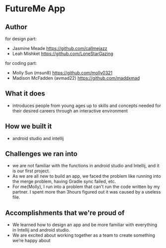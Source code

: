# FutureMe App

## Author 
for design part:
- Jasmine Meade https://github.com/callmejazz
- Leah Mishket https://github.com/LoneStarGazing


for coding part:
- Molly Sun (msun8) https://github.com/molly0321
- Madison McFadden (avmad22) https://github.com/maddxmad

## What it does
* introduces people from young ages up to skills and concepts needed for their desired careers through an interactive environment

## How we built it
* android studio and intellij 

## Challenges we ran into
* we are not familiar with the functions in android studio and Intellij, and it is our first project. 
* As we are all new to build an app, we faced the problem like running into the merge problem, having Gradle sync failed, etc.
* For me(Molly), I run into a problem that can't run the code written by my partner. I spent more than 3hours figured out it was caused by a useless file.

## Accomplishments that we're proud of
* We learned how to design an app and be more familiar with everything in Intellij and android studio.
* We are excited about working together as a team to create something we’re happy about


